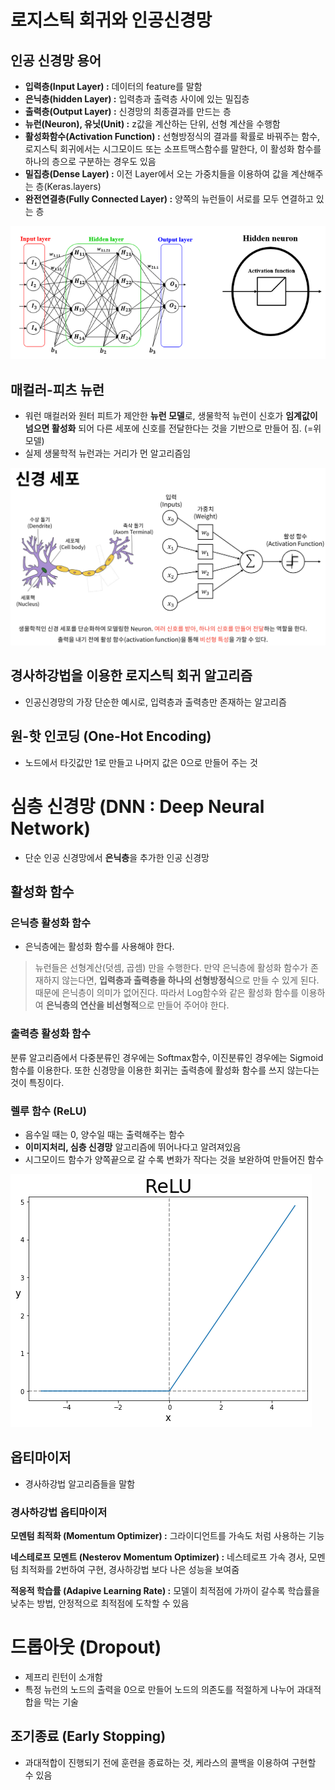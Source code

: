 
# 로지스틱 회귀와 인공신경망

## 인공 신경망 용어
* **입력층(Input Layer) :** 데이터의 feature를 말함
* **은닉층(hidden Layer) :** 입력층과 출력층 사이에 있는 밀집층
* **출력층(Output Layer) :** 신경망의 최종결과를 만드는 층
* **뉴런(Neuron), 유닛(Unit) :** z값을 계산하는 단위, 선형 계산을 수행함
* **활성화함수(Activation Function) :** 선형방정식의 결과를 확률로 바꿔주는 함수, 로지스틱 회귀에서는 시그모이드 또는 소프트맥스함수를 말한다, 이 활성화 함수를 하나의 층으로 구분하는 경우도 있음
* **밀집층(Dense Layer) :** 이전 Layer에서 오는 가중치들을 이용하여 값을 계산해주는 층(Keras.layers)
* **완전연결층(Fully Connected Layer) :** 양쪽의 뉴런들이 서로를 모두 연결하고 있는 층

![](raw/week06_01.png)

## 매컬러-피츠 뉴런
* 워런 매컬러와 원터 피트가 제안한 **뉴런 모델**로, 생물학적 뉴런이 신호가 **임계값이 넘으면 활성화** 되어 다른 세포에 신호를 전달한다는 것을 기반으로 만들어 짐. (=위 모델)
* 실제 생물학적 뉴런과는 거리가 먼 알고리즘임

![](raw/week06_02.png)

## 경사하강법을 이용한 로지스틱 회귀 알고리즘
* 인공신경망의 가장 단순한 예시로, 입력층과 출력층만 존재하는 알고리즘

## 원-핫 인코딩 (One-Hot Encoding)
* 노드에서 타깃값만 1로 만들고 나머지 값은 0으로 만들어 주는 것

# 심층 신경망 (DNN : Deep Neural Network)
* 단순 인공 신경망에서 **은닉층**을 추가한 인공 신경망

## 활성화 함수

### 은닉층 활성화 함수
* 은닉층에는 활성화 함수를 사용해야 한다.
> 뉴런들은 선형계산(덧셈, 곱셈) 만을 수행한다. 만약 은닉층에 활성화 함수가 존재하지 않는다면, **입력층과 출력층을 하나의 선형방정식**으로 만들 수 있게 된다. 때문에 은닉층이 의미가 없어진다. 따라서 Log함수와 같은 활성화 함수를 이용하여 **은닉층의 연산을 비선형적**으로 만들어 주어야 한다.

### 출력층 활성화 함수

분류 알고리즘에서 다중분류인 경우에는 Softmax함수, 이진분류인 경우에는 Sigmoid함수를 이용한다. 또한 신경망을 이용한 회귀는 출력층에 활성화 함수를 쓰지 않는다는 것이 특징이다.

### 렐루 함수 (ReLU)
* 음수일 때는 0, 양수일 때는 출력해주는 함수
* **이미지처리, 심층 신경망** 알고리즘에 뛰어나다고 알려져있음
* 시그모이드 함수가 양쪽끝으로 갈 수록 변화가 작다는 것을 보완하여 만들어진 함수

![](raw/week06_03.png)

## 옵티마이저
* 경사하강법 알고리즘들을 말함

### 경사하강법 옵티마이저

**모멘텀 최적화 (Momentum Optimizer) :** 그라이디언트를 가속도 처럼 사용하는 기능

**네스테로프 모멘트 (Nesterov Momentum Optimizer) :** 네스테로프 가속 경사, 모멘텀 최적화를 2번하여 구현, 경사하강법 보다 나은 성능을 보여줌

**적응적 학습률 (Adapive Learning Rate) :** 모델이 최적점에 가까이 갈수록 학습률을 낮추는 방법, 안정적으로 최적점에 도착할 수 있음

# 드롭아웃 (Dropout)
* 제프리 린턴이 소개함
* 특정 뉴런의 노드의 출력을 0으로 만들어 노드의 의존도를 적절하게 나누어 과대적합을 막는 기술

## 조기종료 (Early Stopping)
* 과대적합이 진행되기 전에 훈련을 종료하는 것, 케라스의 콜백을 이용하여 구현할 수 있음